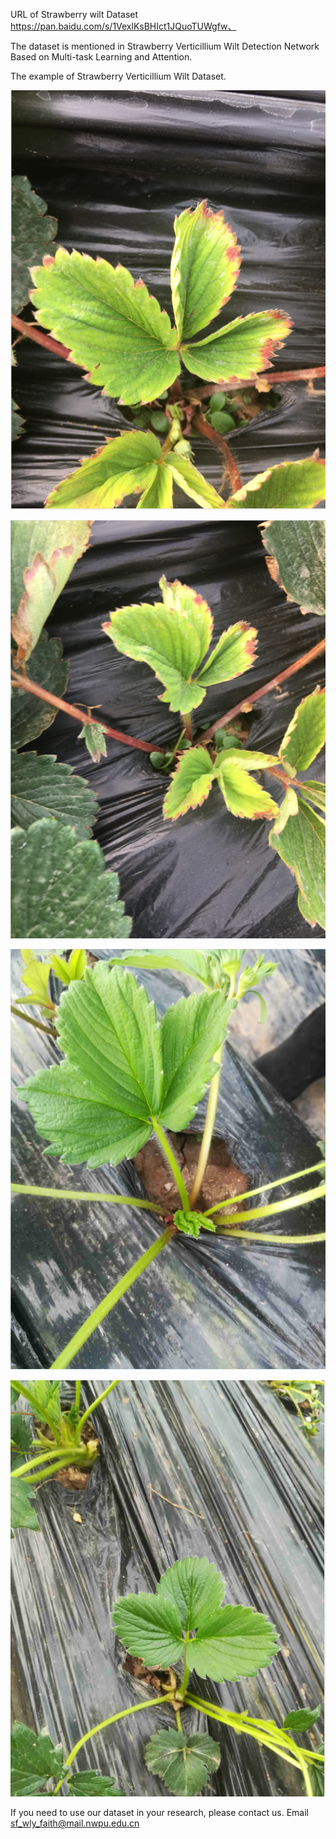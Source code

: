 URL of Strawberry wilt Dataset https://pan.baidu.com/s/1VexlKsBHIct1JQuoTUWgfw、

The dataset is mentioned in Strawberry  Verticillium Wilt Detection Network Based on Multi-task Learning and Attention.

The example of Strawberry Verticillium Wilt Dataset.

![image](https://raw.githubusercontent.com/WanlgLuYao/Strawberry_wilt_dataset/master/images/1.jpg)

![image](https://raw.githubusercontent.com/WanlgLuYao/Strawberry_wilt_dataset/master/images/2.jpg)

![image](https://raw.githubusercontent.com/WanlgLuYao/Strawberry_wilt_dataset/master/images/4.jpg)

![image](https://raw.githubusercontent.com/WanlgLuYao/Strawberry_wilt_dataset/master/images/5.jpg)

If you need to use our dataset in your research, please contact us. Email sf_wly_faith@mail.nwpu.edu.cn
